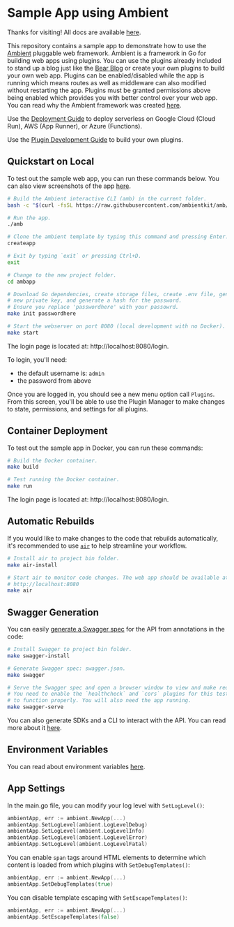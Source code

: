 # Sample App using Ambient

Thanks for visiting! All docs are available [here](https://ambientkit.github.io/).

This repository contains a sample app to demonstrate how to use the [Ambient](https://github.com/ambientkit/ambient) pluggable web framework. Ambient is a framework in Go for building web apps using plugins. You can use the plugins already included to stand up a blog just like the [Bear Blog](https://bearblog.dev/) or create your own plugins to build your own web app. Plugins can be enabled/disabled while the app is running which means routes as well as middleware can also modified without restarting the app. Plugins must be granted permissions above being enabled which provides you with better control over your web app. You can read why the Ambient framework was created [here](https://ambientkit.github.io/docs/docs/faq).

Use the [Deployment Guide](DEPLOYMENT.md) to deploy serverless on Google Cloud (Cloud Run), AWS (App Runner), or Azure (Functions).

Use the [Plugin Development Guide](https://ambientkit.github.io/docs/docs/plugins/overview) to build your own plugins.

## Quickstart on Local

To test out the sample web app, you can run these commands below. You can also view screenshots of the app [here](https://ambientkit.github.io/docs/docs/introduction/screenshots).

```bash
# Build the Ambient interactive CLI (amb) in the current folder.
bash -c "$(curl -fsSL https://raw.githubusercontent.com/ambientkit/amb/main/bash/install.sh)"

# Run the app.
./amb

# Clone the ambient template by typing this command and pressing Enter.
createapp

# Exit by typing `exit` or pressing Ctrl+D.
exit

# Change to the new project folder.
cd ambapp

# Download Go dependencies, create storage files, create .env file, generate a
# new private key, and generate a hash for the password.
# Ensure you replace 'passwordhere' with your passowrd.
make init passwordhere

# Start the webserver on port 8080 (local development with no Docker).
make start
```

The login page is located at: http://localhost:8080/login.

To login, you'll need:

- the default username is: `admin`
- the password from above

Once you are logged in, you should see a new menu option call `Plugins`. From this screen, you'll be able to use the Plugin Manager to make changes to state, permissions, and settings for all plugins.

## Container Deployment

To test out the sample app in Docker, you can run these commands:

```bash
# Build the Docker container.
make build

# Test running the Docker container.
make run
```

The login page is located at: http://localhost:8080/login.

## Automatic Rebuilds

If you would like to make changes to the code that rebuilds automatically, it's recommended to use [`air`](https://github.com/cosmtrek/air) to help streamline your workflow.

```bash
# Install air to project bin folder.
make air-install

# Start air to monitor code changes. The web app should be available at:
# http://localhost:8080
make air
```

## Swagger Generation

You can easily [generate a Swagger spec](https://goswagger.io/use/spec.html) for the API from annotations in the code:

```bash
# Install Swagger to project bin folder.
make swagger-install

# Generate Swagger spec: swagger.json.
make swagger

# Serve the Swagger spec and open a browser window to view and make requests.
# You need to enable the `healthcheck` and `cors` plugins for this testable UI
# to function properly. You will also need the app running.
make swagger-serve
```

You can also generate SDKs and a CLI to interact with the API. You can read more about it [here](https://goswagger.io/generate/requirements.html).

## Environment Variables

You can read about environment variables [here](https://ambientkit.github.io/docs/docs/architecture/envars).

## App Settings

In the main.go file, you can modify your log level with `SetLogLevel()`:

```go
ambientApp, err := ambient.NewApp(...)
ambientApp.SetLogLevel(ambient.LogLevelDebug)
ambientApp.SetLogLevel(ambient.LogLevelInfo)
ambientApp.SetLogLevel(ambient.LogLevelError)
ambientApp.SetLogLevel(ambient.LogLevelFatal)
```

You can enable `span` tags around HTML elements to determine which content is loaded from which plugins with `SetDebugTemplates()`:

```go
ambientApp, err := ambient.NewApp(...)
ambientApp.SetDebugTemplates(true)
```

You can disable template escaping with `SetEscapeTemplates()`:

```go
ambientApp, err := ambient.NewApp(...)
ambientApp.SetEscapeTemplates(false)
```
